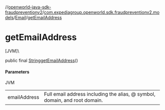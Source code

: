 //[openworld-java-sdk-fraudpreventionv2](../../../index.md)/[com.expediagroup.openworld.sdk.fraudpreventionv2.models](../index.md)/[Email](index.md)/[getEmailAddress](get-email-address.md)

# getEmailAddress

[JVM]\

public final [String](https://docs.oracle.com/javase/8/docs/api/java/lang/String.html)[getEmailAddress](get-email-address.md)()

#### Parameters

JVM

| | |
|---|---|
| emailAddress | Full email address including the alias, @ symbol, domain, and root domain. |
